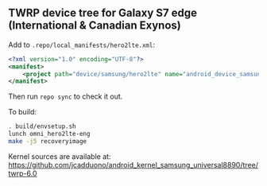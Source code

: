 ## TWRP device tree for Galaxy S7 edge (International & Canadian Exynos)

Add to `.repo/local_manifests/hero2lte.xml`:

```xml
<?xml version="1.0" encoding="UTF-8"?>
<manifest>
	<project path="device/samsung/hero2lte" name="android_device_samsung_hero2lte" remote="TeamWin" revision="android-6.0" />
</manifest>
```

Then run `repo sync` to check it out.

To build:

```sh
. build/envsetup.sh
lunch omni_hero2lte-eng
make -j5 recoveryimage
```

Kernel sources are available at: https://github.com/jcadduono/android_kernel_samsung_universal8890/tree/twrp-6.0
